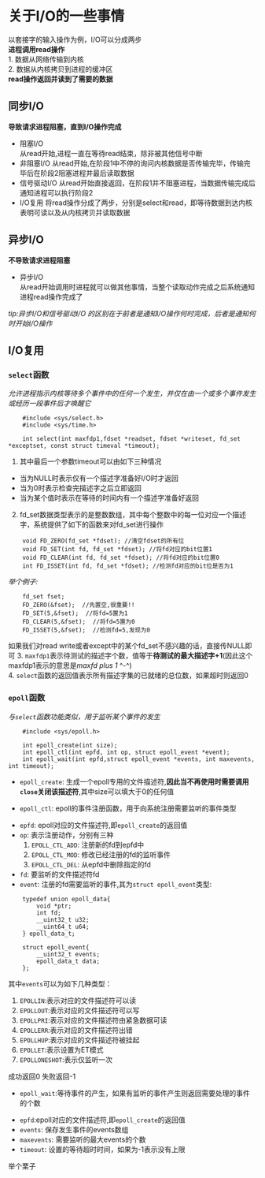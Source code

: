 # 关于I/O的一些事情

以套接字的输入操作为例，I/O可以分成两步    
**进程调用read操作**  
    1. 数据从网络传输到内核  
    2. 数据从内核拷贝到进程的缓冲区    
**read操作返回并读到了需要的数据**

## 同步I/O
**导致请求进程阻塞，直到I/O操作完成**
* 阻塞I/O  
  从read开始,进程一直在等待read结束，除非被其他信号中断  
* 非阻塞I/O
  从read开始,在阶段1中不停的询问内核数据是否传输完毕，传输完毕后在阶段2阻塞进程并最后读取数据  
* 信号驱动I/O
  从read开始直接返回，在阶段1并不阻塞进程，当数据传输完成后通知进程可以执行阶段2 
* I/O复用
  将read操作分成了两步，分别是select和read，即等待数据到达内核表明可读以及从内核拷贝并读取数据

## 异步I/O
**不导致请求进程阻塞**
* 异步I/O  
  从read开始调用时进程就可以做其他事情，当整个读取动作完成之后系统通知进程read操作完成了

*tip:异步I/O和信号驱动I/O 的区别在于前者是通知I/O操作何时完成，后者是通知何时开始I/O操作*

## I/O复用

### `select`函数
*允许进程指示内核等待多个事件中的任何一个发生，并仅在由一个或多个事件发生或经历一段事件后才唤醒它*
```
    #include <sys/select.h>  
    #include <sys/time.h>  

    int select(int maxfdp1,fdset *readset, fdset *writeset, fd_set *exceptset, const struct timeval *timeout);
```
1. 其中最后一个参数timeout可以由如下三种情况
* 当为NULL时表示仅有一个描述字准备好I/O时才返回
* 当为0时表示检查完描述字之后立即返回
* 当为某个值时表示在等待的时间内有一个描述字准备好返回

2. fd_set数据类型表示的是整数数组，其中每个整数中的每一位对应一个描述字，系统提供了如下的函数来对fd_set进行操作
```
    void FD_ZERO(fd_set *fdset); //清空fdset的所有位
    void FD_SET(int fd, fd_set *fdset); //将fd对应的bit位置1
    void FD_CLEAR(int fd, fd_set *fdset); //将fd对应的bit位置0
    int FD_ISSET(int fd, fd_set *fdset); //检测fd对应的bit位是否为1
```
*举个例子:*
```
    fd_set fset;  
    FD_ZERO(&fset);  //先置空,很重要!!
    FD_SET(5,&fset);  //将fd=5置为1
    FD_CLEAR(5,&fset);  //将fd=5置为0
    FD_ISSET(5,&fset);  //检测fd=5,发现为0
```
如果我们对read write或者except中的某个fd_set不感兴趣的话，直接传NULL即可
3. `maxfdp1`表示待测试的描述字个数，值等于**待测试的最大描述字+1**(因此这个maxfdp1表示的意思是*maxfd plus 1* ^-^)  
4. `select`函数的返回值表示所有描述字集的已就绪的总位数，如果超时则返回0

### `epoll`函数
*与`select`函数功能类似，用于监听某个事件的发生*
```
    #include <sys/epoll.h>  

    int epoll_create(int size);
    int epoll_ctl(int epfd, int op, struct epoll_event *event);
    int epoll_wait(int epfd,struct epoll_event *events, int maxevents, int timeout);
```

* `epoll_create`: 生成一个epoll专用的文件描述符,**因此当不再使用时需要调用`close`关闭该描述符**,其中size可以填大于0的任何值
    
* `epoll_ctl`: epoll的事件注册函数，用于向系统注册需要监听的事件类型
- `epfd`: epoll对应的文件描述符,即`epoll_create`的返回值
- `op`: 表示注册动作，分别有三种
  1. `EPOLL_CTL_ADD`: 注册新的fd到epfd中
  2. `EPOLL_CTL_MOD`: 修改已经注册的fd的监听事件
  3. `EPOLL_CTL_DEL`: 从epfd中删除指定的fd
- `fd`: 要监听的文件描述符fd
- `event`: 注册的fd需要监听的事件,其为`struct epoll_event`类型:
```
    typedef union epoll_data{
        void *ptr;
        int fd;
        __uint32_t u32;
        __uint64_t u64;
    } epoll_data_t;

    struct epoll_event{
        __uint32_t events;
        epoll_data_t data; 
    };
```
其中`events`可以为如下几种类型：
1. `EPOLLIN`:表示对应的文件描述符可以读
2. `EPOLLOUT`:表示对应的文件描述符可以写
3. `EPOLLPRI`:表示对应的文件描述符由紧急数据可读
4. `EPOLLERR`:表示对应的文件描述符出错
5. `EPOLLHUP`:表示对应的文件描述符被挂起
6. `EPOLLET`:表示设置为ET模式
7. `EPOLLONESHOT`:表示仅监听一次  
   
成功返回0 失败返回-1

* `epoll_wait`:等待事件的产生，如果有监听的事件产生则返回需要处理的事件的个数
- `epfd`:epoll对应的文件描述符,即`epoll_create`的返回值
- `events`: 保存发生事件的events数组
- `maxevents`: 需要监听的最大events的个数
- `timeout`: 设置的等待超时时间，如果为-1表示没有上限

举个栗子